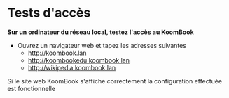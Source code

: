 # Tests d'accès

**Sur un ordinateur du réseau local, testez l'accès au KoomBook**  
- Ouvrez un navigateur web et tapez les adresses suivantes
  - http://koombook.lan
  - http://koombookedu.koombook.lan
  - http://wikipedia.koombook.lan  
  
Si le site web KoomBook s'affiche correctement la configuration effectuée est fonctionnelle